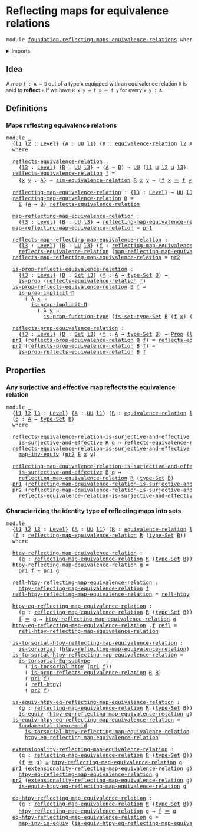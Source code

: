 # Reflecting maps for equivalence relations

<pre class="Agda"><a id="54" class="Keyword">module</a> <a id="61" href="foundation.reflecting-maps-equivalence-relations.html" class="Module">foundation.reflecting-maps-equivalence-relations</a> <a id="110" class="Keyword">where</a>
</pre>
<details><summary>Imports</summary>

<pre class="Agda"><a id="166" class="Keyword">open</a> <a id="171" class="Keyword">import</a> <a id="178" href="foundation.dependent-pair-types.html" class="Module">foundation.dependent-pair-types</a>
<a id="210" class="Keyword">open</a> <a id="215" class="Keyword">import</a> <a id="222" href="foundation.effective-maps-equivalence-relations.html" class="Module">foundation.effective-maps-equivalence-relations</a>
<a id="270" class="Keyword">open</a> <a id="275" class="Keyword">import</a> <a id="282" href="foundation.fundamental-theorem-of-identity-types.html" class="Module">foundation.fundamental-theorem-of-identity-types</a>
<a id="331" class="Keyword">open</a> <a id="336" class="Keyword">import</a> <a id="343" href="foundation.homotopy-induction.html" class="Module">foundation.homotopy-induction</a>
<a id="373" class="Keyword">open</a> <a id="378" class="Keyword">import</a> <a id="385" href="foundation.subtype-identity-principle.html" class="Module">foundation.subtype-identity-principle</a>
<a id="423" class="Keyword">open</a> <a id="428" class="Keyword">import</a> <a id="435" href="foundation.universe-levels.html" class="Module">foundation.universe-levels</a>

<a id="463" class="Keyword">open</a> <a id="468" class="Keyword">import</a> <a id="475" href="foundation-core.equivalence-relations.html" class="Module">foundation-core.equivalence-relations</a>
<a id="513" class="Keyword">open</a> <a id="518" class="Keyword">import</a> <a id="525" href="foundation-core.equivalences.html" class="Module">foundation-core.equivalences</a>
<a id="554" class="Keyword">open</a> <a id="559" class="Keyword">import</a> <a id="566" href="foundation-core.homotopies.html" class="Module">foundation-core.homotopies</a>
<a id="593" class="Keyword">open</a> <a id="598" class="Keyword">import</a> <a id="605" href="foundation-core.identity-types.html" class="Module">foundation-core.identity-types</a>
<a id="636" class="Keyword">open</a> <a id="641" class="Keyword">import</a> <a id="648" href="foundation-core.propositions.html" class="Module">foundation-core.propositions</a>
<a id="677" class="Keyword">open</a> <a id="682" class="Keyword">import</a> <a id="689" href="foundation-core.sets.html" class="Module">foundation-core.sets</a>
<a id="710" class="Keyword">open</a> <a id="715" class="Keyword">import</a> <a id="722" href="foundation-core.torsorial-type-families.html" class="Module">foundation-core.torsorial-type-families</a>
</pre>
</details>

## Idea

A map `f : A → B` out of a type `A` equipped with an equivalence relation `R` is
said to **reflect** `R` if we have `R x y → f x ＝ f y` for every `x y : A`.

## Definitions

### Maps reflecting equivalence relations

<pre class="Agda"><a id="1013" class="Keyword">module</a> <a id="1020" href="foundation.reflecting-maps-equivalence-relations.html#1020" class="Module">_</a>
  <a id="1024" class="Symbol">{</a><a id="1025" href="foundation.reflecting-maps-equivalence-relations.html#1025" class="Bound">l1</a> <a id="1028" href="foundation.reflecting-maps-equivalence-relations.html#1028" class="Bound">l2</a> <a id="1031" class="Symbol">:</a> <a id="1033" href="Agda.Primitive.html#742" class="Postulate">Level</a><a id="1038" class="Symbol">}</a> <a id="1040" class="Symbol">{</a><a id="1041" href="foundation.reflecting-maps-equivalence-relations.html#1041" class="Bound">A</a> <a id="1043" class="Symbol">:</a> <a id="1045" href="Agda.Primitive.html#388" class="Primitive">UU</a> <a id="1048" href="foundation.reflecting-maps-equivalence-relations.html#1025" class="Bound">l1</a><a id="1050" class="Symbol">}</a> <a id="1052" class="Symbol">(</a><a id="1053" href="foundation.reflecting-maps-equivalence-relations.html#1053" class="Bound">R</a> <a id="1055" class="Symbol">:</a> <a id="1057" href="foundation-core.equivalence-relations.html#945" class="Function">equivalence-relation</a> <a id="1078" href="foundation.reflecting-maps-equivalence-relations.html#1028" class="Bound">l2</a> <a id="1081" href="foundation.reflecting-maps-equivalence-relations.html#1041" class="Bound">A</a><a id="1082" class="Symbol">)</a>
  <a id="1086" class="Keyword">where</a>

  <a id="1095" href="foundation.reflecting-maps-equivalence-relations.html#1095" class="Function">reflects-equivalence-relation</a> <a id="1125" class="Symbol">:</a>
    <a id="1131" class="Symbol">{</a><a id="1132" href="foundation.reflecting-maps-equivalence-relations.html#1132" class="Bound">l3</a> <a id="1135" class="Symbol">:</a> <a id="1137" href="Agda.Primitive.html#742" class="Postulate">Level</a><a id="1142" class="Symbol">}</a> <a id="1144" class="Symbol">{</a><a id="1145" href="foundation.reflecting-maps-equivalence-relations.html#1145" class="Bound">B</a> <a id="1147" class="Symbol">:</a> <a id="1149" href="Agda.Primitive.html#388" class="Primitive">UU</a> <a id="1152" href="foundation.reflecting-maps-equivalence-relations.html#1132" class="Bound">l3</a><a id="1154" class="Symbol">}</a> <a id="1156" class="Symbol">→</a> <a id="1158" class="Symbol">(</a><a id="1159" href="foundation.reflecting-maps-equivalence-relations.html#1041" class="Bound">A</a> <a id="1161" class="Symbol">→</a> <a id="1163" href="foundation.reflecting-maps-equivalence-relations.html#1145" class="Bound">B</a><a id="1164" class="Symbol">)</a> <a id="1166" class="Symbol">→</a> <a id="1168" href="Agda.Primitive.html#388" class="Primitive">UU</a> <a id="1171" class="Symbol">(</a><a id="1172" href="foundation.reflecting-maps-equivalence-relations.html#1025" class="Bound">l1</a> <a id="1175" href="Agda.Primitive.html#961" class="Primitive Operator">⊔</a> <a id="1177" href="foundation.reflecting-maps-equivalence-relations.html#1028" class="Bound">l2</a> <a id="1180" href="Agda.Primitive.html#961" class="Primitive Operator">⊔</a> <a id="1182" href="foundation.reflecting-maps-equivalence-relations.html#1132" class="Bound">l3</a><a id="1184" class="Symbol">)</a>
  <a id="1188" href="foundation.reflecting-maps-equivalence-relations.html#1095" class="Function">reflects-equivalence-relation</a> <a id="1218" href="foundation.reflecting-maps-equivalence-relations.html#1218" class="Bound">f</a> <a id="1220" class="Symbol">=</a>
    <a id="1226" class="Symbol">{</a><a id="1227" href="foundation.reflecting-maps-equivalence-relations.html#1227" class="Bound">x</a> <a id="1229" href="foundation.reflecting-maps-equivalence-relations.html#1229" class="Bound">y</a> <a id="1231" class="Symbol">:</a> <a id="1233" href="foundation.reflecting-maps-equivalence-relations.html#1041" class="Bound">A</a><a id="1234" class="Symbol">}</a> <a id="1236" class="Symbol">→</a> <a id="1238" href="foundation-core.equivalence-relations.html#1242" class="Function">sim-equivalence-relation</a> <a id="1263" href="foundation.reflecting-maps-equivalence-relations.html#1053" class="Bound">R</a> <a id="1265" href="foundation.reflecting-maps-equivalence-relations.html#1227" class="Bound">x</a> <a id="1267" href="foundation.reflecting-maps-equivalence-relations.html#1229" class="Bound">y</a> <a id="1269" class="Symbol">→</a> <a id="1271" class="Symbol">(</a><a id="1272" href="foundation.reflecting-maps-equivalence-relations.html#1218" class="Bound">f</a> <a id="1274" href="foundation.reflecting-maps-equivalence-relations.html#1227" class="Bound">x</a> <a id="1276" href="foundation-core.identity-types.html#1953" class="Function Operator">＝</a> <a id="1278" href="foundation.reflecting-maps-equivalence-relations.html#1218" class="Bound">f</a> <a id="1280" href="foundation.reflecting-maps-equivalence-relations.html#1229" class="Bound">y</a><a id="1281" class="Symbol">)</a>

  <a id="1286" href="foundation.reflecting-maps-equivalence-relations.html#1286" class="Function">reflecting-map-equivalence-relation</a> <a id="1322" class="Symbol">:</a> <a id="1324" class="Symbol">{</a><a id="1325" href="foundation.reflecting-maps-equivalence-relations.html#1325" class="Bound">l3</a> <a id="1328" class="Symbol">:</a> <a id="1330" href="Agda.Primitive.html#742" class="Postulate">Level</a><a id="1335" class="Symbol">}</a> <a id="1337" class="Symbol">→</a> <a id="1339" href="Agda.Primitive.html#388" class="Primitive">UU</a> <a id="1342" href="foundation.reflecting-maps-equivalence-relations.html#1325" class="Bound">l3</a> <a id="1345" class="Symbol">→</a> <a id="1347" href="Agda.Primitive.html#388" class="Primitive">UU</a> <a id="1350" class="Symbol">(</a><a id="1351" href="foundation.reflecting-maps-equivalence-relations.html#1025" class="Bound">l1</a> <a id="1354" href="Agda.Primitive.html#961" class="Primitive Operator">⊔</a> <a id="1356" href="foundation.reflecting-maps-equivalence-relations.html#1028" class="Bound">l2</a> <a id="1359" href="Agda.Primitive.html#961" class="Primitive Operator">⊔</a> <a id="1361" href="foundation.reflecting-maps-equivalence-relations.html#1325" class="Bound">l3</a><a id="1363" class="Symbol">)</a>
  <a id="1367" href="foundation.reflecting-maps-equivalence-relations.html#1286" class="Function">reflecting-map-equivalence-relation</a> <a id="1403" href="foundation.reflecting-maps-equivalence-relations.html#1403" class="Bound">B</a> <a id="1405" class="Symbol">=</a>
    <a id="1411" href="foundation.dependent-pair-types.html#505" class="Record">Σ</a> <a id="1413" class="Symbol">(</a><a id="1414" href="foundation.reflecting-maps-equivalence-relations.html#1041" class="Bound">A</a> <a id="1416" class="Symbol">→</a> <a id="1418" href="foundation.reflecting-maps-equivalence-relations.html#1403" class="Bound">B</a><a id="1419" class="Symbol">)</a> <a id="1421" href="foundation.reflecting-maps-equivalence-relations.html#1095" class="Function">reflects-equivalence-relation</a>

  <a id="1454" href="foundation.reflecting-maps-equivalence-relations.html#1454" class="Function">map-reflecting-map-equivalence-relation</a> <a id="1494" class="Symbol">:</a>
    <a id="1500" class="Symbol">{</a><a id="1501" href="foundation.reflecting-maps-equivalence-relations.html#1501" class="Bound">l3</a> <a id="1504" class="Symbol">:</a> <a id="1506" href="Agda.Primitive.html#742" class="Postulate">Level</a><a id="1511" class="Symbol">}</a> <a id="1513" class="Symbol">{</a><a id="1514" href="foundation.reflecting-maps-equivalence-relations.html#1514" class="Bound">B</a> <a id="1516" class="Symbol">:</a> <a id="1518" href="Agda.Primitive.html#388" class="Primitive">UU</a> <a id="1521" href="foundation.reflecting-maps-equivalence-relations.html#1501" class="Bound">l3</a><a id="1523" class="Symbol">}</a> <a id="1525" class="Symbol">→</a> <a id="1527" href="foundation.reflecting-maps-equivalence-relations.html#1286" class="Function">reflecting-map-equivalence-relation</a> <a id="1563" href="foundation.reflecting-maps-equivalence-relations.html#1514" class="Bound">B</a> <a id="1565" class="Symbol">→</a> <a id="1567" href="foundation.reflecting-maps-equivalence-relations.html#1041" class="Bound">A</a> <a id="1569" class="Symbol">→</a> <a id="1571" href="foundation.reflecting-maps-equivalence-relations.html#1514" class="Bound">B</a>
  <a id="1575" href="foundation.reflecting-maps-equivalence-relations.html#1454" class="Function">map-reflecting-map-equivalence-relation</a> <a id="1615" class="Symbol">=</a> <a id="1617" href="foundation.dependent-pair-types.html#603" class="Field">pr1</a>

  <a id="1624" href="foundation.reflecting-maps-equivalence-relations.html#1624" class="Function">reflects-map-reflecting-map-equivalence-relation</a> <a id="1673" class="Symbol">:</a>
    <a id="1679" class="Symbol">{</a><a id="1680" href="foundation.reflecting-maps-equivalence-relations.html#1680" class="Bound">l3</a> <a id="1683" class="Symbol">:</a> <a id="1685" href="Agda.Primitive.html#742" class="Postulate">Level</a><a id="1690" class="Symbol">}</a> <a id="1692" class="Symbol">{</a><a id="1693" href="foundation.reflecting-maps-equivalence-relations.html#1693" class="Bound">B</a> <a id="1695" class="Symbol">:</a> <a id="1697" href="Agda.Primitive.html#388" class="Primitive">UU</a> <a id="1700" href="foundation.reflecting-maps-equivalence-relations.html#1680" class="Bound">l3</a><a id="1702" class="Symbol">}</a> <a id="1704" class="Symbol">(</a><a id="1705" href="foundation.reflecting-maps-equivalence-relations.html#1705" class="Bound">f</a> <a id="1707" class="Symbol">:</a> <a id="1709" href="foundation.reflecting-maps-equivalence-relations.html#1286" class="Function">reflecting-map-equivalence-relation</a> <a id="1745" href="foundation.reflecting-maps-equivalence-relations.html#1693" class="Bound">B</a><a id="1746" class="Symbol">)</a> <a id="1748" class="Symbol">→</a>
    <a id="1754" href="foundation.reflecting-maps-equivalence-relations.html#1095" class="Function">reflects-equivalence-relation</a> <a id="1784" class="Symbol">(</a><a id="1785" href="foundation.reflecting-maps-equivalence-relations.html#1454" class="Function">map-reflecting-map-equivalence-relation</a> <a id="1825" href="foundation.reflecting-maps-equivalence-relations.html#1705" class="Bound">f</a><a id="1826" class="Symbol">)</a>
  <a id="1830" href="foundation.reflecting-maps-equivalence-relations.html#1624" class="Function">reflects-map-reflecting-map-equivalence-relation</a> <a id="1879" class="Symbol">=</a> <a id="1881" href="foundation.dependent-pair-types.html#615" class="Field">pr2</a>

  <a id="1888" href="foundation.reflecting-maps-equivalence-relations.html#1888" class="Function">is-prop-reflects-equivalence-relation</a> <a id="1926" class="Symbol">:</a>
    <a id="1932" class="Symbol">{</a><a id="1933" href="foundation.reflecting-maps-equivalence-relations.html#1933" class="Bound">l3</a> <a id="1936" class="Symbol">:</a> <a id="1938" href="Agda.Primitive.html#742" class="Postulate">Level</a><a id="1943" class="Symbol">}</a> <a id="1945" class="Symbol">(</a><a id="1946" href="foundation.reflecting-maps-equivalence-relations.html#1946" class="Bound">B</a> <a id="1948" class="Symbol">:</a> <a id="1950" href="foundation-core.sets.html#689" class="Function">Set</a> <a id="1954" href="foundation.reflecting-maps-equivalence-relations.html#1933" class="Bound">l3</a><a id="1956" class="Symbol">)</a> <a id="1958" class="Symbol">(</a><a id="1959" href="foundation.reflecting-maps-equivalence-relations.html#1959" class="Bound">f</a> <a id="1961" class="Symbol">:</a> <a id="1963" href="foundation.reflecting-maps-equivalence-relations.html#1041" class="Bound">A</a> <a id="1965" class="Symbol">→</a> <a id="1967" href="foundation-core.sets.html#792" class="Function">type-Set</a> <a id="1976" href="foundation.reflecting-maps-equivalence-relations.html#1946" class="Bound">B</a><a id="1977" class="Symbol">)</a> <a id="1979" class="Symbol">→</a>
    <a id="1985" href="foundation-core.propositions.html#867" class="Function">is-prop</a> <a id="1993" class="Symbol">(</a><a id="1994" href="foundation.reflecting-maps-equivalence-relations.html#1095" class="Function">reflects-equivalence-relation</a> <a id="2024" href="foundation.reflecting-maps-equivalence-relations.html#1959" class="Bound">f</a><a id="2025" class="Symbol">)</a>
  <a id="2029" href="foundation.reflecting-maps-equivalence-relations.html#1888" class="Function">is-prop-reflects-equivalence-relation</a> <a id="2067" href="foundation.reflecting-maps-equivalence-relations.html#2067" class="Bound">B</a> <a id="2069" href="foundation.reflecting-maps-equivalence-relations.html#2069" class="Bound">f</a> <a id="2071" class="Symbol">=</a>
    <a id="2077" href="foundation-core.propositions.html#6325" class="Function">is-prop-implicit-Π</a>
      <a id="2102" class="Symbol">(</a> <a id="2104" class="Symbol">λ</a> <a id="2106" href="foundation.reflecting-maps-equivalence-relations.html#2106" class="Bound">x</a> <a id="2108" class="Symbol">→</a>
        <a id="2118" href="foundation-core.propositions.html#6325" class="Function">is-prop-implicit-Π</a>
          <a id="2147" class="Symbol">(</a> <a id="2149" class="Symbol">λ</a> <a id="2151" href="foundation.reflecting-maps-equivalence-relations.html#2151" class="Bound">y</a> <a id="2153" class="Symbol">→</a>
            <a id="2167" href="foundation-core.propositions.html#7146" class="Function">is-prop-function-type</a> <a id="2189" class="Symbol">(</a><a id="2190" href="foundation-core.sets.html#843" class="Function">is-set-type-Set</a> <a id="2206" href="foundation.reflecting-maps-equivalence-relations.html#2067" class="Bound">B</a> <a id="2208" class="Symbol">(</a><a id="2209" href="foundation.reflecting-maps-equivalence-relations.html#2069" class="Bound">f</a> <a id="2211" href="foundation.reflecting-maps-equivalence-relations.html#2106" class="Bound">x</a><a id="2212" class="Symbol">)</a> <a id="2214" class="Symbol">(</a><a id="2215" href="foundation.reflecting-maps-equivalence-relations.html#2069" class="Bound">f</a> <a id="2217" href="foundation.reflecting-maps-equivalence-relations.html#2151" class="Bound">y</a><a id="2218" class="Symbol">))))</a>

  <a id="2226" href="foundation.reflecting-maps-equivalence-relations.html#2226" class="Function">reflects-prop-equivalence-relation</a> <a id="2261" class="Symbol">:</a>
    <a id="2267" class="Symbol">{</a><a id="2268" href="foundation.reflecting-maps-equivalence-relations.html#2268" class="Bound">l3</a> <a id="2271" class="Symbol">:</a> <a id="2273" href="Agda.Primitive.html#742" class="Postulate">Level</a><a id="2278" class="Symbol">}</a> <a id="2280" class="Symbol">(</a><a id="2281" href="foundation.reflecting-maps-equivalence-relations.html#2281" class="Bound">B</a> <a id="2283" class="Symbol">:</a> <a id="2285" href="foundation-core.sets.html#689" class="Function">Set</a> <a id="2289" href="foundation.reflecting-maps-equivalence-relations.html#2268" class="Bound">l3</a><a id="2291" class="Symbol">)</a> <a id="2293" class="Symbol">(</a><a id="2294" href="foundation.reflecting-maps-equivalence-relations.html#2294" class="Bound">f</a> <a id="2296" class="Symbol">:</a> <a id="2298" href="foundation.reflecting-maps-equivalence-relations.html#1041" class="Bound">A</a> <a id="2300" class="Symbol">→</a> <a id="2302" href="foundation-core.sets.html#792" class="Function">type-Set</a> <a id="2311" href="foundation.reflecting-maps-equivalence-relations.html#2281" class="Bound">B</a><a id="2312" class="Symbol">)</a> <a id="2314" class="Symbol">→</a> <a id="2316" href="foundation-core.propositions.html#949" class="Function">Prop</a> <a id="2321" class="Symbol">(</a><a id="2322" href="foundation.reflecting-maps-equivalence-relations.html#1025" class="Bound">l1</a> <a id="2325" href="Agda.Primitive.html#961" class="Primitive Operator">⊔</a> <a id="2327" href="foundation.reflecting-maps-equivalence-relations.html#1028" class="Bound">l2</a> <a id="2330" href="Agda.Primitive.html#961" class="Primitive Operator">⊔</a> <a id="2332" href="foundation.reflecting-maps-equivalence-relations.html#2268" class="Bound">l3</a><a id="2334" class="Symbol">)</a>
  <a id="2338" href="foundation.dependent-pair-types.html#603" class="Field">pr1</a> <a id="2342" class="Symbol">(</a><a id="2343" href="foundation.reflecting-maps-equivalence-relations.html#2226" class="Function">reflects-prop-equivalence-relation</a> <a id="2378" href="foundation.reflecting-maps-equivalence-relations.html#2378" class="Bound">B</a> <a id="2380" href="foundation.reflecting-maps-equivalence-relations.html#2380" class="Bound">f</a><a id="2381" class="Symbol">)</a> <a id="2383" class="Symbol">=</a> <a id="2385" href="foundation.reflecting-maps-equivalence-relations.html#1095" class="Function">reflects-equivalence-relation</a> <a id="2415" href="foundation.reflecting-maps-equivalence-relations.html#2380" class="Bound">f</a>
  <a id="2419" href="foundation.dependent-pair-types.html#615" class="Field">pr2</a> <a id="2423" class="Symbol">(</a><a id="2424" href="foundation.reflecting-maps-equivalence-relations.html#2226" class="Function">reflects-prop-equivalence-relation</a> <a id="2459" href="foundation.reflecting-maps-equivalence-relations.html#2459" class="Bound">B</a> <a id="2461" href="foundation.reflecting-maps-equivalence-relations.html#2461" class="Bound">f</a><a id="2462" class="Symbol">)</a> <a id="2464" class="Symbol">=</a>
    <a id="2470" href="foundation.reflecting-maps-equivalence-relations.html#1888" class="Function">is-prop-reflects-equivalence-relation</a> <a id="2508" href="foundation.reflecting-maps-equivalence-relations.html#2459" class="Bound">B</a> <a id="2510" href="foundation.reflecting-maps-equivalence-relations.html#2461" class="Bound">f</a>
</pre>
## Properties

### Any surjective and effective map reflects the equivalence relation

<pre class="Agda"><a id="2612" class="Keyword">module</a> <a id="2619" href="foundation.reflecting-maps-equivalence-relations.html#2619" class="Module">_</a>
  <a id="2623" class="Symbol">{</a><a id="2624" href="foundation.reflecting-maps-equivalence-relations.html#2624" class="Bound">l1</a> <a id="2627" href="foundation.reflecting-maps-equivalence-relations.html#2627" class="Bound">l2</a> <a id="2630" href="foundation.reflecting-maps-equivalence-relations.html#2630" class="Bound">l3</a> <a id="2633" class="Symbol">:</a> <a id="2635" href="Agda.Primitive.html#742" class="Postulate">Level</a><a id="2640" class="Symbol">}</a> <a id="2642" class="Symbol">{</a><a id="2643" href="foundation.reflecting-maps-equivalence-relations.html#2643" class="Bound">A</a> <a id="2645" class="Symbol">:</a> <a id="2647" href="Agda.Primitive.html#388" class="Primitive">UU</a> <a id="2650" href="foundation.reflecting-maps-equivalence-relations.html#2624" class="Bound">l1</a><a id="2652" class="Symbol">}</a> <a id="2654" class="Symbol">(</a><a id="2655" href="foundation.reflecting-maps-equivalence-relations.html#2655" class="Bound">R</a> <a id="2657" class="Symbol">:</a> <a id="2659" href="foundation-core.equivalence-relations.html#945" class="Function">equivalence-relation</a> <a id="2680" href="foundation.reflecting-maps-equivalence-relations.html#2627" class="Bound">l2</a> <a id="2683" href="foundation.reflecting-maps-equivalence-relations.html#2643" class="Bound">A</a><a id="2684" class="Symbol">)</a> <a id="2686" class="Symbol">(</a><a id="2687" href="foundation.reflecting-maps-equivalence-relations.html#2687" class="Bound">B</a> <a id="2689" class="Symbol">:</a> <a id="2691" href="foundation-core.sets.html#689" class="Function">Set</a> <a id="2695" href="foundation.reflecting-maps-equivalence-relations.html#2630" class="Bound">l3</a><a id="2697" class="Symbol">)</a>
  <a id="2701" class="Symbol">(</a><a id="2702" href="foundation.reflecting-maps-equivalence-relations.html#2702" class="Bound">q</a> <a id="2704" class="Symbol">:</a> <a id="2706" href="foundation.reflecting-maps-equivalence-relations.html#2643" class="Bound">A</a> <a id="2708" class="Symbol">→</a> <a id="2710" href="foundation-core.sets.html#792" class="Function">type-Set</a> <a id="2719" href="foundation.reflecting-maps-equivalence-relations.html#2687" class="Bound">B</a><a id="2720" class="Symbol">)</a>
  <a id="2724" class="Keyword">where</a>

  <a id="2733" href="foundation.reflecting-maps-equivalence-relations.html#2733" class="Function">reflects-equivalence-relation-is-surjective-and-effective</a> <a id="2791" class="Symbol">:</a>
    <a id="2797" href="foundation.effective-maps-equivalence-relations.html#1134" class="Function">is-surjective-and-effective</a> <a id="2825" href="foundation.reflecting-maps-equivalence-relations.html#2655" class="Bound">R</a> <a id="2827" href="foundation.reflecting-maps-equivalence-relations.html#2702" class="Bound">q</a> <a id="2829" class="Symbol">→</a> <a id="2831" href="foundation.reflecting-maps-equivalence-relations.html#1095" class="Function">reflects-equivalence-relation</a> <a id="2861" href="foundation.reflecting-maps-equivalence-relations.html#2655" class="Bound">R</a> <a id="2863" href="foundation.reflecting-maps-equivalence-relations.html#2702" class="Bound">q</a>
  <a id="2867" href="foundation.reflecting-maps-equivalence-relations.html#2733" class="Function">reflects-equivalence-relation-is-surjective-and-effective</a> <a id="2925" href="foundation.reflecting-maps-equivalence-relations.html#2925" class="Bound">E</a> <a id="2927" class="Symbol">{</a><a id="2928" href="foundation.reflecting-maps-equivalence-relations.html#2928" class="Bound">x</a><a id="2929" class="Symbol">}</a> <a id="2931" class="Symbol">{</a><a id="2932" href="foundation.reflecting-maps-equivalence-relations.html#2932" class="Bound">y</a><a id="2933" class="Symbol">}</a> <a id="2935" class="Symbol">=</a>
    <a id="2941" href="foundation-core.equivalences.html#7679" class="Function">map-inv-equiv</a> <a id="2955" class="Symbol">(</a><a id="2956" href="foundation.dependent-pair-types.html#615" class="Field">pr2</a> <a id="2960" href="foundation.reflecting-maps-equivalence-relations.html#2925" class="Bound">E</a> <a id="2962" href="foundation.reflecting-maps-equivalence-relations.html#2928" class="Bound">x</a> <a id="2964" href="foundation.reflecting-maps-equivalence-relations.html#2932" class="Bound">y</a><a id="2965" class="Symbol">)</a>

  <a id="2970" href="foundation.reflecting-maps-equivalence-relations.html#2970" class="Function">reflecting-map-equivalence-relation-is-surjective-and-effective</a> <a id="3034" class="Symbol">:</a>
    <a id="3040" href="foundation.effective-maps-equivalence-relations.html#1134" class="Function">is-surjective-and-effective</a> <a id="3068" href="foundation.reflecting-maps-equivalence-relations.html#2655" class="Bound">R</a> <a id="3070" href="foundation.reflecting-maps-equivalence-relations.html#2702" class="Bound">q</a> <a id="3072" class="Symbol">→</a>
    <a id="3078" href="foundation.reflecting-maps-equivalence-relations.html#1286" class="Function">reflecting-map-equivalence-relation</a> <a id="3114" href="foundation.reflecting-maps-equivalence-relations.html#2655" class="Bound">R</a> <a id="3116" class="Symbol">(</a><a id="3117" href="foundation-core.sets.html#792" class="Function">type-Set</a> <a id="3126" href="foundation.reflecting-maps-equivalence-relations.html#2687" class="Bound">B</a><a id="3127" class="Symbol">)</a>
  <a id="3131" href="foundation.dependent-pair-types.html#603" class="Field">pr1</a> <a id="3135" class="Symbol">(</a><a id="3136" href="foundation.reflecting-maps-equivalence-relations.html#2970" class="Function">reflecting-map-equivalence-relation-is-surjective-and-effective</a> <a id="3200" href="foundation.reflecting-maps-equivalence-relations.html#3200" class="Bound">E</a><a id="3201" class="Symbol">)</a> <a id="3203" class="Symbol">=</a> <a id="3205" href="foundation.reflecting-maps-equivalence-relations.html#2702" class="Bound">q</a>
  <a id="3209" href="foundation.dependent-pair-types.html#615" class="Field">pr2</a> <a id="3213" class="Symbol">(</a><a id="3214" href="foundation.reflecting-maps-equivalence-relations.html#2970" class="Function">reflecting-map-equivalence-relation-is-surjective-and-effective</a> <a id="3278" href="foundation.reflecting-maps-equivalence-relations.html#3278" class="Bound">E</a><a id="3279" class="Symbol">)</a> <a id="3281" class="Symbol">=</a>
    <a id="3287" href="foundation.reflecting-maps-equivalence-relations.html#2733" class="Function">reflects-equivalence-relation-is-surjective-and-effective</a> <a id="3345" href="foundation.reflecting-maps-equivalence-relations.html#3278" class="Bound">E</a>
</pre>
### Characterizing the identity type of reflecting maps into sets

<pre class="Agda"><a id="3427" class="Keyword">module</a> <a id="3434" href="foundation.reflecting-maps-equivalence-relations.html#3434" class="Module">_</a>
  <a id="3438" class="Symbol">{</a><a id="3439" href="foundation.reflecting-maps-equivalence-relations.html#3439" class="Bound">l1</a> <a id="3442" href="foundation.reflecting-maps-equivalence-relations.html#3442" class="Bound">l2</a> <a id="3445" href="foundation.reflecting-maps-equivalence-relations.html#3445" class="Bound">l3</a> <a id="3448" class="Symbol">:</a> <a id="3450" href="Agda.Primitive.html#742" class="Postulate">Level</a><a id="3455" class="Symbol">}</a> <a id="3457" class="Symbol">{</a><a id="3458" href="foundation.reflecting-maps-equivalence-relations.html#3458" class="Bound">A</a> <a id="3460" class="Symbol">:</a> <a id="3462" href="Agda.Primitive.html#388" class="Primitive">UU</a> <a id="3465" href="foundation.reflecting-maps-equivalence-relations.html#3439" class="Bound">l1</a><a id="3467" class="Symbol">}</a> <a id="3469" class="Symbol">(</a><a id="3470" href="foundation.reflecting-maps-equivalence-relations.html#3470" class="Bound">R</a> <a id="3472" class="Symbol">:</a> <a id="3474" href="foundation-core.equivalence-relations.html#945" class="Function">equivalence-relation</a> <a id="3495" href="foundation.reflecting-maps-equivalence-relations.html#3442" class="Bound">l2</a> <a id="3498" href="foundation.reflecting-maps-equivalence-relations.html#3458" class="Bound">A</a><a id="3499" class="Symbol">)</a> <a id="3501" class="Symbol">(</a><a id="3502" href="foundation.reflecting-maps-equivalence-relations.html#3502" class="Bound">B</a> <a id="3504" class="Symbol">:</a> <a id="3506" href="foundation-core.sets.html#689" class="Function">Set</a> <a id="3510" href="foundation.reflecting-maps-equivalence-relations.html#3445" class="Bound">l3</a><a id="3512" class="Symbol">)</a>
  <a id="3516" class="Symbol">(</a><a id="3517" href="foundation.reflecting-maps-equivalence-relations.html#3517" class="Bound">f</a> <a id="3519" class="Symbol">:</a> <a id="3521" href="foundation.reflecting-maps-equivalence-relations.html#1286" class="Function">reflecting-map-equivalence-relation</a> <a id="3557" href="foundation.reflecting-maps-equivalence-relations.html#3470" class="Bound">R</a> <a id="3559" class="Symbol">(</a><a id="3560" href="foundation-core.sets.html#792" class="Function">type-Set</a> <a id="3569" href="foundation.reflecting-maps-equivalence-relations.html#3502" class="Bound">B</a><a id="3570" class="Symbol">))</a>
  <a id="3575" class="Keyword">where</a>

  <a id="3584" href="foundation.reflecting-maps-equivalence-relations.html#3584" class="Function">htpy-reflecting-map-equivalence-relation</a> <a id="3625" class="Symbol">:</a>
    <a id="3631" class="Symbol">(</a><a id="3632" href="foundation.reflecting-maps-equivalence-relations.html#3632" class="Bound">g</a> <a id="3634" class="Symbol">:</a> <a id="3636" href="foundation.reflecting-maps-equivalence-relations.html#1286" class="Function">reflecting-map-equivalence-relation</a> <a id="3672" href="foundation.reflecting-maps-equivalence-relations.html#3470" class="Bound">R</a> <a id="3674" class="Symbol">(</a><a id="3675" href="foundation-core.sets.html#792" class="Function">type-Set</a> <a id="3684" href="foundation.reflecting-maps-equivalence-relations.html#3502" class="Bound">B</a><a id="3685" class="Symbol">))</a> <a id="3688" class="Symbol">→</a> <a id="3690" href="Agda.Primitive.html#388" class="Primitive">UU</a> <a id="3693" class="Symbol">(</a><a id="3694" href="foundation.reflecting-maps-equivalence-relations.html#3439" class="Bound">l1</a> <a id="3697" href="Agda.Primitive.html#961" class="Primitive Operator">⊔</a> <a id="3699" href="foundation.reflecting-maps-equivalence-relations.html#3445" class="Bound">l3</a><a id="3701" class="Symbol">)</a>
  <a id="3705" href="foundation.reflecting-maps-equivalence-relations.html#3584" class="Function">htpy-reflecting-map-equivalence-relation</a> <a id="3746" href="foundation.reflecting-maps-equivalence-relations.html#3746" class="Bound">g</a> <a id="3748" class="Symbol">=</a>
    <a id="3754" href="foundation.dependent-pair-types.html#603" class="Field">pr1</a> <a id="3758" href="foundation.reflecting-maps-equivalence-relations.html#3517" class="Bound">f</a> <a id="3760" href="foundation-core.homotopies.html#2717" class="Function Operator">~</a> <a id="3762" href="foundation.dependent-pair-types.html#603" class="Field">pr1</a> <a id="3766" href="foundation.reflecting-maps-equivalence-relations.html#3746" class="Bound">g</a>

  <a id="3771" href="foundation.reflecting-maps-equivalence-relations.html#3771" class="Function">refl-htpy-reflecting-map-equivalence-relation</a> <a id="3817" class="Symbol">:</a>
    <a id="3823" href="foundation.reflecting-maps-equivalence-relations.html#3584" class="Function">htpy-reflecting-map-equivalence-relation</a> <a id="3864" href="foundation.reflecting-maps-equivalence-relations.html#3517" class="Bound">f</a>
  <a id="3868" href="foundation.reflecting-maps-equivalence-relations.html#3771" class="Function">refl-htpy-reflecting-map-equivalence-relation</a> <a id="3914" class="Symbol">=</a> <a id="3916" href="foundation-core.homotopies.html#2906" class="Function">refl-htpy</a>

  <a id="3929" href="foundation.reflecting-maps-equivalence-relations.html#3929" class="Function">htpy-eq-reflecting-map-equivalence-relation</a> <a id="3973" class="Symbol">:</a>
    <a id="3979" class="Symbol">(</a><a id="3980" href="foundation.reflecting-maps-equivalence-relations.html#3980" class="Bound">g</a> <a id="3982" class="Symbol">:</a> <a id="3984" href="foundation.reflecting-maps-equivalence-relations.html#1286" class="Function">reflecting-map-equivalence-relation</a> <a id="4020" href="foundation.reflecting-maps-equivalence-relations.html#3470" class="Bound">R</a> <a id="4022" class="Symbol">(</a><a id="4023" href="foundation-core.sets.html#792" class="Function">type-Set</a> <a id="4032" href="foundation.reflecting-maps-equivalence-relations.html#3502" class="Bound">B</a><a id="4033" class="Symbol">))</a> <a id="4036" class="Symbol">→</a>
    <a id="4042" href="foundation.reflecting-maps-equivalence-relations.html#3517" class="Bound">f</a> <a id="4044" href="foundation-core.identity-types.html#1953" class="Function Operator">＝</a> <a id="4046" href="foundation.reflecting-maps-equivalence-relations.html#3980" class="Bound">g</a> <a id="4048" class="Symbol">→</a> <a id="4050" href="foundation.reflecting-maps-equivalence-relations.html#3584" class="Function">htpy-reflecting-map-equivalence-relation</a> <a id="4091" href="foundation.reflecting-maps-equivalence-relations.html#3980" class="Bound">g</a>
  <a id="4095" href="foundation.reflecting-maps-equivalence-relations.html#3929" class="Function">htpy-eq-reflecting-map-equivalence-relation</a> <a id="4139" class="DottedPattern Symbol">.</a><a id="4140" href="foundation.reflecting-maps-equivalence-relations.html#3517" class="DottedPattern Bound">f</a> <a id="4142" href="foundation-core.identity-types.html#1922" class="InductiveConstructor">refl</a> <a id="4147" class="Symbol">=</a>
    <a id="4153" href="foundation.reflecting-maps-equivalence-relations.html#3771" class="Function">refl-htpy-reflecting-map-equivalence-relation</a>

  <a id="4202" href="foundation.reflecting-maps-equivalence-relations.html#4202" class="Function">is-torsorial-htpy-reflecting-map-equivalence-relation</a> <a id="4256" class="Symbol">:</a>
    <a id="4262" href="foundation-core.torsorial-type-families.html#1012" class="Function">is-torsorial</a> <a id="4275" class="Symbol">(</a><a id="4276" href="foundation.reflecting-maps-equivalence-relations.html#3584" class="Function">htpy-reflecting-map-equivalence-relation</a><a id="4316" class="Symbol">)</a>
  <a id="4320" href="foundation.reflecting-maps-equivalence-relations.html#4202" class="Function">is-torsorial-htpy-reflecting-map-equivalence-relation</a> <a id="4374" class="Symbol">=</a>
    <a id="4380" href="foundation.subtype-identity-principle.html#1328" class="Function">is-torsorial-Eq-subtype</a>
      <a id="4410" class="Symbol">(</a> <a id="4412" href="foundation.homotopy-induction.html#2648" class="Function">is-torsorial-htpy</a> <a id="4430" class="Symbol">(</a><a id="4431" href="foundation.dependent-pair-types.html#603" class="Field">pr1</a> <a id="4435" href="foundation.reflecting-maps-equivalence-relations.html#3517" class="Bound">f</a><a id="4436" class="Symbol">))</a>
      <a id="4445" class="Symbol">(</a> <a id="4447" href="foundation.reflecting-maps-equivalence-relations.html#1888" class="Function">is-prop-reflects-equivalence-relation</a> <a id="4485" href="foundation.reflecting-maps-equivalence-relations.html#3470" class="Bound">R</a> <a id="4487" href="foundation.reflecting-maps-equivalence-relations.html#3502" class="Bound">B</a><a id="4488" class="Symbol">)</a>
      <a id="4496" class="Symbol">(</a> <a id="4498" href="foundation.dependent-pair-types.html#603" class="Field">pr1</a> <a id="4502" href="foundation.reflecting-maps-equivalence-relations.html#3517" class="Bound">f</a><a id="4503" class="Symbol">)</a>
      <a id="4511" class="Symbol">(</a> <a id="4513" href="foundation-core.homotopies.html#2906" class="Function">refl-htpy</a><a id="4522" class="Symbol">)</a>
      <a id="4530" class="Symbol">(</a> <a id="4532" href="foundation.dependent-pair-types.html#615" class="Field">pr2</a> <a id="4536" href="foundation.reflecting-maps-equivalence-relations.html#3517" class="Bound">f</a><a id="4537" class="Symbol">)</a>

  <a id="4542" href="foundation.reflecting-maps-equivalence-relations.html#4542" class="Function">is-equiv-htpy-eq-reflecting-map-equivalence-relation</a> <a id="4595" class="Symbol">:</a>
    <a id="4601" class="Symbol">(</a><a id="4602" href="foundation.reflecting-maps-equivalence-relations.html#4602" class="Bound">g</a> <a id="4604" class="Symbol">:</a> <a id="4606" href="foundation.reflecting-maps-equivalence-relations.html#1286" class="Function">reflecting-map-equivalence-relation</a> <a id="4642" href="foundation.reflecting-maps-equivalence-relations.html#3470" class="Bound">R</a> <a id="4644" class="Symbol">(</a><a id="4645" href="foundation-core.sets.html#792" class="Function">type-Set</a> <a id="4654" href="foundation.reflecting-maps-equivalence-relations.html#3502" class="Bound">B</a><a id="4655" class="Symbol">))</a> <a id="4658" class="Symbol">→</a>
    <a id="4664" href="foundation-core.equivalences.html#1647" class="Function">is-equiv</a> <a id="4673" class="Symbol">(</a><a id="4674" href="foundation.reflecting-maps-equivalence-relations.html#3929" class="Function">htpy-eq-reflecting-map-equivalence-relation</a> <a id="4718" href="foundation.reflecting-maps-equivalence-relations.html#4602" class="Bound">g</a><a id="4719" class="Symbol">)</a>
  <a id="4723" href="foundation.reflecting-maps-equivalence-relations.html#4542" class="Function">is-equiv-htpy-eq-reflecting-map-equivalence-relation</a> <a id="4776" class="Symbol">=</a>
    <a id="4782" href="foundation.fundamental-theorem-of-identity-types.html#1950" class="Function">fundamental-theorem-id</a>
      <a id="4811" href="foundation.reflecting-maps-equivalence-relations.html#4202" class="Function">is-torsorial-htpy-reflecting-map-equivalence-relation</a>
      <a id="4871" href="foundation.reflecting-maps-equivalence-relations.html#3929" class="Function">htpy-eq-reflecting-map-equivalence-relation</a>

  <a id="4918" href="foundation.reflecting-maps-equivalence-relations.html#4918" class="Function">extensionality-reflecting-map-equivalence-relation</a> <a id="4969" class="Symbol">:</a>
    <a id="4975" class="Symbol">(</a><a id="4976" href="foundation.reflecting-maps-equivalence-relations.html#4976" class="Bound">g</a> <a id="4978" class="Symbol">:</a> <a id="4980" href="foundation.reflecting-maps-equivalence-relations.html#1286" class="Function">reflecting-map-equivalence-relation</a> <a id="5016" href="foundation.reflecting-maps-equivalence-relations.html#3470" class="Bound">R</a> <a id="5018" class="Symbol">(</a><a id="5019" href="foundation-core.sets.html#792" class="Function">type-Set</a> <a id="5028" href="foundation.reflecting-maps-equivalence-relations.html#3502" class="Bound">B</a><a id="5029" class="Symbol">))</a> <a id="5032" class="Symbol">→</a>
    <a id="5038" class="Symbol">(</a><a id="5039" href="foundation.reflecting-maps-equivalence-relations.html#3517" class="Bound">f</a> <a id="5041" href="foundation-core.identity-types.html#1953" class="Function Operator">＝</a> <a id="5043" href="foundation.reflecting-maps-equivalence-relations.html#4976" class="Bound">g</a><a id="5044" class="Symbol">)</a> <a id="5046" href="foundation-core.equivalences.html#2669" class="Function Operator">≃</a> <a id="5048" href="foundation.reflecting-maps-equivalence-relations.html#3584" class="Function">htpy-reflecting-map-equivalence-relation</a> <a id="5089" href="foundation.reflecting-maps-equivalence-relations.html#4976" class="Bound">g</a>
  <a id="5093" href="foundation.dependent-pair-types.html#603" class="Field">pr1</a> <a id="5097" class="Symbol">(</a><a id="5098" href="foundation.reflecting-maps-equivalence-relations.html#4918" class="Function">extensionality-reflecting-map-equivalence-relation</a> <a id="5149" href="foundation.reflecting-maps-equivalence-relations.html#5149" class="Bound">g</a><a id="5150" class="Symbol">)</a> <a id="5152" class="Symbol">=</a>
    <a id="5158" href="foundation.reflecting-maps-equivalence-relations.html#3929" class="Function">htpy-eq-reflecting-map-equivalence-relation</a> <a id="5202" href="foundation.reflecting-maps-equivalence-relations.html#5149" class="Bound">g</a>
  <a id="5206" href="foundation.dependent-pair-types.html#615" class="Field">pr2</a> <a id="5210" class="Symbol">(</a><a id="5211" href="foundation.reflecting-maps-equivalence-relations.html#4918" class="Function">extensionality-reflecting-map-equivalence-relation</a> <a id="5262" href="foundation.reflecting-maps-equivalence-relations.html#5262" class="Bound">g</a><a id="5263" class="Symbol">)</a> <a id="5265" class="Symbol">=</a>
    <a id="5271" href="foundation.reflecting-maps-equivalence-relations.html#4542" class="Function">is-equiv-htpy-eq-reflecting-map-equivalence-relation</a> <a id="5324" href="foundation.reflecting-maps-equivalence-relations.html#5262" class="Bound">g</a>

  <a id="5329" href="foundation.reflecting-maps-equivalence-relations.html#5329" class="Function">eq-htpy-reflecting-map-equivalence-relation</a> <a id="5373" class="Symbol">:</a>
    <a id="5379" class="Symbol">(</a><a id="5380" href="foundation.reflecting-maps-equivalence-relations.html#5380" class="Bound">g</a> <a id="5382" class="Symbol">:</a> <a id="5384" href="foundation.reflecting-maps-equivalence-relations.html#1286" class="Function">reflecting-map-equivalence-relation</a> <a id="5420" href="foundation.reflecting-maps-equivalence-relations.html#3470" class="Bound">R</a> <a id="5422" class="Symbol">(</a><a id="5423" href="foundation-core.sets.html#792" class="Function">type-Set</a> <a id="5432" href="foundation.reflecting-maps-equivalence-relations.html#3502" class="Bound">B</a><a id="5433" class="Symbol">))</a> <a id="5436" class="Symbol">→</a>
    <a id="5442" href="foundation.reflecting-maps-equivalence-relations.html#3584" class="Function">htpy-reflecting-map-equivalence-relation</a> <a id="5483" href="foundation.reflecting-maps-equivalence-relations.html#5380" class="Bound">g</a> <a id="5485" class="Symbol">→</a> <a id="5487" href="foundation.reflecting-maps-equivalence-relations.html#3517" class="Bound">f</a> <a id="5489" href="foundation-core.identity-types.html#1953" class="Function Operator">＝</a> <a id="5491" href="foundation.reflecting-maps-equivalence-relations.html#5380" class="Bound">g</a>
  <a id="5495" href="foundation.reflecting-maps-equivalence-relations.html#5329" class="Function">eq-htpy-reflecting-map-equivalence-relation</a> <a id="5539" href="foundation.reflecting-maps-equivalence-relations.html#5539" class="Bound">g</a> <a id="5541" class="Symbol">=</a>
    <a id="5547" href="foundation-core.equivalences.html#6669" class="Function">map-inv-is-equiv</a> <a id="5564" class="Symbol">(</a><a id="5565" href="foundation.reflecting-maps-equivalence-relations.html#4542" class="Function">is-equiv-htpy-eq-reflecting-map-equivalence-relation</a> <a id="5618" href="foundation.reflecting-maps-equivalence-relations.html#5539" class="Bound">g</a><a id="5619" class="Symbol">)</a>
</pre>